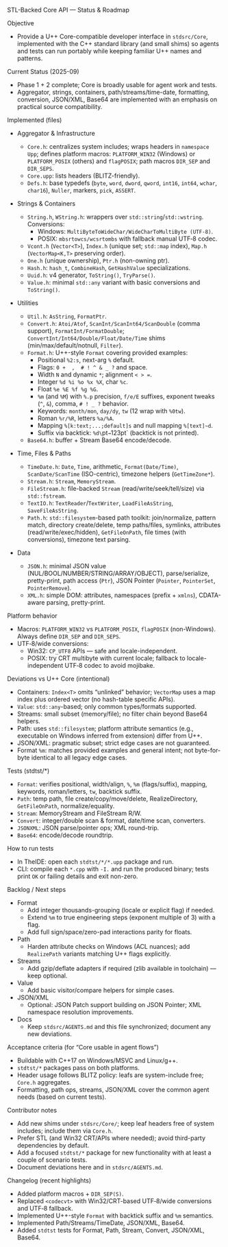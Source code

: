 STL-Backed Core API — Status & Roadmap

Objective
- Provide a U++ Core-compatible developer interface in `stdsrc/Core`, implemented with the C++ standard library (and small shims) so agents and tests can run portably while keeping familiar U++ names and patterns.

Current Status (2025-09)
- Phase 1 + 2 complete; Core is broadly usable for agent work and tests.
- Aggregator, strings, containers, path/streams/time-date, formatting, conversion, JSON/XML, Base64 are implemented with an emphasis on practical source compatibility.

Implemented (files)
- Aggregator & Infrastructure
  - `Core.h`: centralizes system includes; wraps headers in `namespace Upp`; defines platform macros: `PLATFORM_WIN32` (Windows) or `PLATFORM_POSIX` (others) and `flagPOSIX`; path macros `DIR_SEP` and `DIR_SEPS`.
  - `Core.upp`: lists headers (BLITZ-friendly).
  - `Defs.h`: base typedefs (`byte`, `word`, `dword`, `qword`, `int16`, `int64`, `wchar`, `char16`), `Nuller`, markers, `pick`, `ASSERT`.

- Strings & Containers
  - `String.h`, `WString.h`: wrappers over `std::string`/`std::wstring`. Conversions:
    - Windows: `MultiByteToWideChar/WideCharToMultiByte (UTF-8)`.
    - POSIX: `mbsrtowcs/wcsrtombs` with fallback manual UTF‑8 codec.
  - `Vcont.h` (`Vector<T>`), `Index.h` (unique set; `std::map` index), `Map.h` (`VectorMap<K,T>` preserving order).
  - `One.h` (unique ownership), `Ptr.h` (non-owning ptr).
  - `Hash.h`: `hash_t`, `CombineHash`, `GetHashValue` specializations.
  - `Uuid.h`: v4 generator, `ToString()`, `TryParse()`.
  - `Value.h`: minimal `std::any` variant with basic conversions and `ToString()`.

- Utilities
  - `Util.h`: `AsString`, `FormatPtr`.
  - `Convert.h`: `Atoi/Atof`, `ScanInt/ScanInt64/ScanDouble` (comma support), `FormatInt/FormatDouble`; `ConvertInt/Int64/Double/Float/Date/Time` shims (min/max/default/notnull, `Filter`).
  - `Format.h`: U++-style `Format` covering provided examples:
    - Positional `%2:s`, next-arg `%` default.
    - Flags: `0 +  ,  # ! ^ & _ ?` and space.
    - Width `N` and dynamic `*`; alignment `< > =`.
    - Integer `%d %i %o %x %X`, char `%c`.
    - Float `%e %E %f %g %G`.
    - `%m` (and `%M`) with `%.p` precision, `f/e/E` suffixes, exponent tweaks (`^`, `&`), comma, `# ! _ ?` behavior.
    - Keywords: `month/mon`, `day/dy`, `tw` (12 wrap with `%0tw`).
    - Roman `%r/%R`, letters `%a/%A`.
    - Mapping `%[k:text;...;default]s` and null mapping `%[text]~d`.
    - Suffix via backtick: `%d\`pt` → `123pt` (backtick is not printed).
  - `Base64.h`: buffer + Stream Base64 encode/decode.

- Time, Files & Paths
  - `TimeDate.h`: `Date`, `Time`, arithmetic, `Format(Date/Time)`, `ScanDate/ScanTime` (ISO-centric), timezone helpers (`GetTimeZone*`).
  - `Stream.h`: `Stream`, `MemoryStream`.
  - `FileStream.h`: file-backed `Stream` (read/write/seek/tell/size) via `std::fstream`.
  - `TextIO.h`: `TextReader`/`TextWriter`, `LoadFileAsString`, `SaveFileAsString`.
  - `Path.h`: `std::filesystem`-based path toolkit: join/normalize, pattern match, directory create/delete, temp paths/files, symlinks, attributes (read/write/exec/hidden), `GetFileOnPath`, file times (with conversions), timezone text parsing.

- Data
  - `JSON.h`: minimal JSON value (NUL/BOOL/NUMBER/STRING/ARRAY/OBJECT), parse/serialize, pretty-print, path access (`Ptr`), JSON Pointer (`Pointer`, `PointerSet`, `PointerRemove`).
  - `XML.h`: simple DOM: attributes, namespaces (prefix + `xmlns`), CDATA-aware parsing, pretty-print.

Platform behavior
- Macros: `PLATFORM_WIN32` vs `PLATFORM_POSIX`, `flagPOSIX` (non-Windows). Always define `DIR_SEP` and `DIR_SEPS`.
- UTF‑8/wide conversions:
  - Win32: `CP_UTF8` APIs — safe and locale-independent.
  - POSIX: try CRT multibyte with current locale; fallback to locale-independent UTF‑8 codec to avoid mojibake.

Deviations vs U++ Core (intentional)
- Containers: `Index<T>` omits “unlinked” behavior; `VectorMap` uses a map index plus ordered vector (no hash-table specific APIs).
- `Value`: `std::any`-based; only common types/formats supported.
- Streams: small subset (memory/file); no filter chain beyond Base64 helpers.
- Path: uses `std::filesystem`; platform attribute semantics (e.g., executable on Windows inferred from extension) differ from U++.
- JSON/XML: pragmatic subset; strict edge cases are not guaranteed.
- Format `%m`: matches provided examples and general intent; not byte-for-byte identical to all legacy edge cases.

Tests (stdtst/*)
- `Format`: verifies positional, width/align, `%`, `%m` (flags/suffix), mapping, keywords, roman/letters, `tw`, backtick suffix.
- `Path`: temp path, file create/copy/move/delete, RealizeDirectory, `GetFileOnPath`, normalize/equality.
- `Stream`: MemoryStream and FileStream R/W.
- `Convert`: integer/double scan & format, date/time scan, converters.
- `JSONXML`: JSON parse/pointer ops; XML round-trip.
- `Base64`: encode/decode roundtrip.

How to run tests
- In TheIDE: open each `stdtst/*/*.upp` package and run.
- CLI: compile each `*.cpp` with `-I.` and run the produced binary; tests print `OK` or failing details and exit non-zero.

Backlog / Next steps
- Format
  - Add integer thousands-grouping (locale or explicit flag) if needed.
  - Extend `%m` to true engineering steps (exponent multiple of 3) with a flag.
  - Add full sign/space/zero-pad interactions parity for floats.
- Path
  - Harden attribute checks on Windows (ACL nuances); add `RealizePath` variants matching U++ flags explicitly.
- Streams
  - Add gzip/deflate adapters if required (zlib available in toolchain) — keep optional.
- Value
  - Add basic visitor/compare helpers for simple cases.
- JSON/XML
  - Optional: JSON Patch support building on JSON Pointer; XML namespace resolution improvements.
- Docs
  - Keep `stdsrc/AGENTS.md` and this file synchronized; document any new deviations.

Acceptance criteria (for “Core usable in agent flows”)
- Buildable with C++17 on Windows/MSVC and Linux/g++.
- `stdtst/*` packages pass on both platforms.
- Header usage follows BLITZ policy: leafs are system-include free; `Core.h` aggregates.
- Formatting, path ops, streams, JSON/XML cover the common agent needs (based on current tests).

Contributor notes
- Add new shims under `stdsrc/Core/`; keep leaf headers free of system includes; include them via `Core.h`.
- Prefer STL (and Win32 CRT/APIs where needed); avoid third-party dependencies by default.
- Add a focused `stdtst/*` package for new functionality with at least a couple of scenario tests.
- Document deviations here and in `stdsrc/AGENTS.md`.

Changelog (recent highlights)
- Added platform macros + `DIR_SEP(S)`.
- Replaced `<codecvt>` with Win32/CRT-based UTF‑8/wide conversions and UTF‑8 fallback.
- Implemented U++-style `Format` with backtick suffix and `%m` semantics.
- Implemented Path/Streams/TimeDate, JSON/XML, Base64.
- Added `stdtst` tests for Format, Path, Stream, Convert, JSON/XML, Base64.
